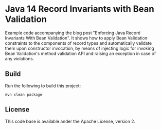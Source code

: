 # Java 14 Record Invariants with Bean Validation

Example code accompanying the blog post "Enforcing Java Record Invariants With Bean Validation".
It shows how to apply Bean Validation constraints to the components of record types and automatically validate them upon constructor invocation,
by means of injecting logic for invoking Bean Validation's method validation API and raising an exception in case of any violations.

## Build

Run the following to build this project:

```shell
mvn clean package
```

## License

This code base is available ander the Apache License, version 2.

